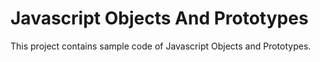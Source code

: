 # Javascript Objects And Prototypes

This project contains sample code of Javascript Objects and Prototypes.
